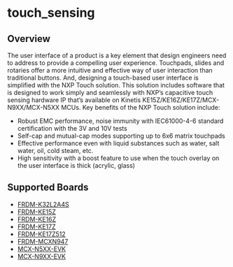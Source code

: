 # touch_sensing

## Overview
The user interface of a product is a key element that design engineers need to address
to provide a compelling user experience. Touchpads, slides and rotaries offer 
a more intuitive and effective way of user interaction than traditional buttons. 
And, designing a touch-based user interface is simplified with the NXP Touch solution.
This solution includes software that is designed to work simply and seamlessly with 
NXP’s capacitive touch sensing hardware IP that’s available on Kinetis KE15Z/KE16Z/KE17Z/MCX-N9XX/MCX-N5XX MCUs.
Key benefits of the NXP Touch solution include:
- Robust EMC performance, noise immunity with IEC61000-4-6 standard certification with the 3V and 10V tests
- Self-cap and mutual-cap modes supporting up to 6x6 matrix touchpads
- Effective performance even with liquid substances such as water, salt water, oil, cold steam, etc.
- High sensitivity with a boost feature to use when the touch overlay on the user interface is thick (acrylic, glass)

## Supported Boards
- [FRDM-K32L2A4S](../../_boards/frdmk32l2a4s/demo_apps/touch_sensing/example_board_readme.md)
- [FRDM-KE15Z](../../_boards/frdmke15z/demo_apps/touch_sensing/example_board_readme.md)
- [FRDM-KE16Z](../../_boards/frdmke16z/demo_apps/touch_sensing/example_board_readme.md)
- [FRDM-KE17Z](../../_boards/frdmke17z/demo_apps/touch_sensing/example_board_readme.md)
- [FRDM-KE17Z512](../../_boards/frdmke17z512/demo_apps/touch_sensing/example_board_readme.md)
- [FRDM-MCXN947](../../_boards/frdmmcxn947/demo_apps/touch_sensing/example_board_readme.md)
- [MCX-N5XX-EVK](../../_boards/mcxn5xxevk/demo_apps/touch_sensing/example_board_readme.md)
- [MCX-N9XX-EVK](../../_boards/mcxn9xxevk/demo_apps/touch_sensing/example_board_readme.md)
